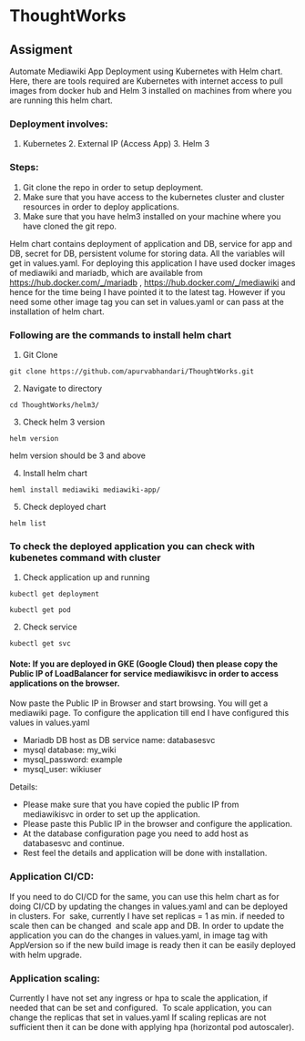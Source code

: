 # ThoughtWorks
## Assigment
Automate Mediawiki App Deployment using Kubernetes with Helm chart. Here, there are tools required are Kubernetes with internet access to pull images from docker hub and Helm 3 installed on machines from where you are running this helm chart.
### Deployment involves: 
1. Kubernetes 2. External IP (Access App) 3. Helm 3 

### Steps:
1. Git clone the repo in order to setup deployment. 
2. Make sure that you have access to the kubernetes cluster and cluster resources in order to deploy applications.
3. Make sure that you have helm3 installed on your machine where you have cloned the git repo.

Helm chart contains deployment of application and DB, service for app and DB, secret for DB, persistent volume for storing data. 
All the variables will get in values.yaml. 
For deploying this application I have used docker images of mediawiki and mariadb, which are available from https://hub.docker.com/_/mariadb , https://hub.docker.com/_/mediawiki and hence for the time being I have pointed it to the latest tag. However if you need some other image tag you can set in values.yaml or can pass at the installation of helm chart.

### Following are the commands to install helm chart
1. Git Clone

```git clone https://github.com/apurvabhandari/ThoughtWorks.git```

2. Navigate to directory 

```cd ThoughtWorks/helm3/```

3. Check helm 3 version

```helm version```

helm version should be 3 and above

4. Install helm chart

```heml install mediawiki mediawiki-app/```

5. Check deployed chart

```helm list```


### To check the deployed application you can check with kubenetes command with cluster
1. Check application up and running

```kubectl get deployment```

```kubectl get pod```

2. Check service

```kubectl get svc```

#### Note: If you are deployed in GKE (Google Cloud) then please copy the Public IP of LoadBalancer for service mediawikisvc in order to access applications on the browser.

Now paste the Public IP in Browser and start browsing. You will get a mediawiki page. 
To configure the application till end I have configured this values in values.yaml
- Mariadb DB host as DB service name: databasesvc
- mysql database: my_wiki
- mysql_password: example
- mysql_user: wikiuser

Details:
- Please make sure that you have copied the public IP from mediawikisvc in order to set up the application. 
- Please paste this Public IP in the browser and configure the application. 
- At the database configuration page you need to add host as databasesvc and continue. 
- Rest feel the details and application will be done with installation.

### Application CI/CD:

If you need to do CI/CD for the same, you can use this helm chart as for doing CI/CD by updating the changes in values.yaml and can be deployed in clusters.
For  sake, currently I have set replicas = 1 as min. if needed to scale then can be changed  and scale app and DB.
In order to update the application you can do the changes in values.yaml, in image tag with AppVersion so if the new build image is ready then it can be easily deployed with helm upgrade.

### Application scaling:

Currently I have not set any ingress or hpa to scale the application, if needed that can be set and configured. 
To scale application, you can change the replicas that set in values.yaml
If scaling replicas are not sufficient then it can be done with applying hpa (horizontal pod autoscaler).
